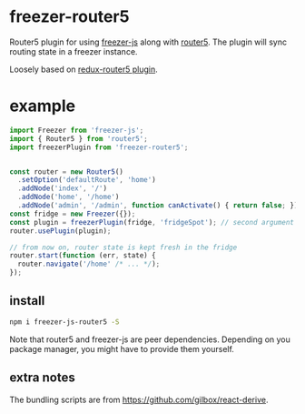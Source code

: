 # freezer-router5

Router5 plugin for using [freezer-js](https://github.com/arqex/freezer) along
with [router5](http://router5.github.io/). The plugin will sync routing state
in a freezer instance.

Loosely based on [redux-router5 plugin](https://github.com/router5/redux-router5).


# example

```js
import Freezer from 'freezer-js';
import { Router5 } from 'router5';
import freezerPlugin from 'freezer-router5';


const router = new Router5()
  .setOption('defaultRoute', 'home')
  .addNode('index', '/')
  .addNode('home', '/home')
  .addNode('admin', '/admin', function canActivate() { return false; });
const fridge = new Freezer({});
const plugin = freezerPlugin(fridge, 'fridgeSpot'); // second argument defaults to 'router'
router.usePlugin(plugin);

// from now on, router state is kept fresh in the fridge
router.start(function (err, state) {
  router.navigate('/home' /* ... */);
});
```


## install

```sh
npm i freezer-js-router5 -S
```

Note that router5 and freezer-js are peer dependencies. Depending on you
package manager, you might have to provide them yourself.


## extra notes

The bundling scripts are from https://github.com/gilbox/react-derive.
